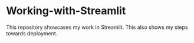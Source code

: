 # Working-with-Streamlit
This repository showcases my work in Streamlit. 
This also shows my steps towards deployment. 
